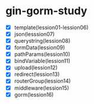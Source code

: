 # gin-gorm-study

- [x] template(lession01-lession06)
- [x] json(lesssion07)
- [x] querystring(lession08)
- [x] formData(lession09)
- [x] pathParams(lession10)
- [x] bindVariable(lession11)
- [x] upload(lession12)
- [x] redirect(lession13)
- [x] routerGroup(lession14)
- [x] middleware(lession15)
- [x] gorm(lession16)
